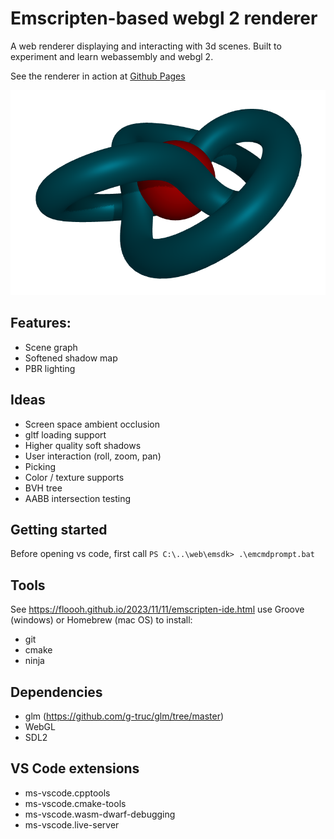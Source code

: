 # Emscripten-based webgl 2 renderer

A web renderer displaying and interacting with 3d scenes. Built to experiment and learn webassembly and webgl 2. 

See the renderer in action at [Github Pages](https://termijn.github.io/Viewer.html)

![A knot mesh](/images/screenshot.png)

## Features: 
- Scene graph
- Softened shadow map
- PBR lighting

## Ideas
- Screen space ambient occlusion
- gltf loading support
- Higher quality soft shadows
- User interaction (roll, zoom, pan)
- Picking
- Color / texture supports
- BVH tree
- AABB intersection testing

## Getting started
Before opening vs code, first call
`PS C:\..\web\emsdk> .\emcmdprompt.bat`

## Tools
See https://floooh.github.io/2023/11/11/emscripten-ide.html
use Groove (windows) or Homebrew (mac OS) to install:
- git
- cmake
- ninja

## Dependencies
- glm (https://github.com/g-truc/glm/tree/master)
- WebGL
- SDL2

## VS Code extensions
- ms-vscode.cpptools
- ms-vscode.cmake-tools
- ms-vscode.wasm-dwarf-debugging
- ms-vscode.live-server
